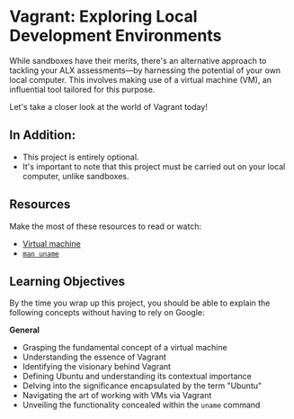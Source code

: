 # Vagrant: Exploring Local Development Environments

While sandboxes have their merits, there's an alternative approach to tackling your ALX assessments—by harnessing the potential of your own local computer. This involves making use of a virtual machine (VM), an influential tool tailored for this purpose.

Let's take a closer look at the world of Vagrant today!

## In Addition:

- This project is entirely optional.
- It's important to note that this project must be carried out on your local computer, unlike sandboxes.

## Resources

Make the most of these resources to read or watch:

- [Virtual machine](https://en.wikipedia.org/wiki/Virtual_machine)
- [`man uname`](https://linux.die.net/man/1/uname)

## Learning Objectives

By the time you wrap up this project, you should be able to explain the following concepts without having to rely on Google:

**General**
- Grasping the fundamental concept of a virtual machine
- Understanding the essence of Vagrant
- Identifying the visionary behind Vagrant
- Defining Ubuntu and understanding its contextual importance
- Delving into the significance encapsulated by the term "Ubuntu"
- Navigating the art of working with VMs via Vagrant
- Unveiling the functionality concealed within the `uname` command
